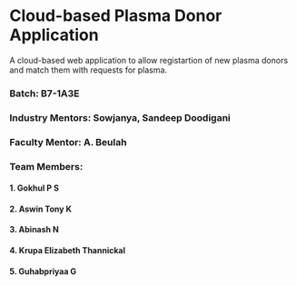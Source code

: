 # Cloud-based Plasma Donor Application

A cloud-based web application to allow registartion of new plasma donors and match them with requests for plasma.

### **Batch: B7-1A3E**
### **Industry Mentors: Sowjanya, Sandeep Doodigani**
### **Faculty Mentor: A. Beulah**

### Team Members:
#### 1. Gokhul P S  
#### 2. Aswin Tony K  
#### 3. Abinash N  
#### 4. Krupa Elizabeth Thannickal  
#### 5. Guhabpriyaa G  
